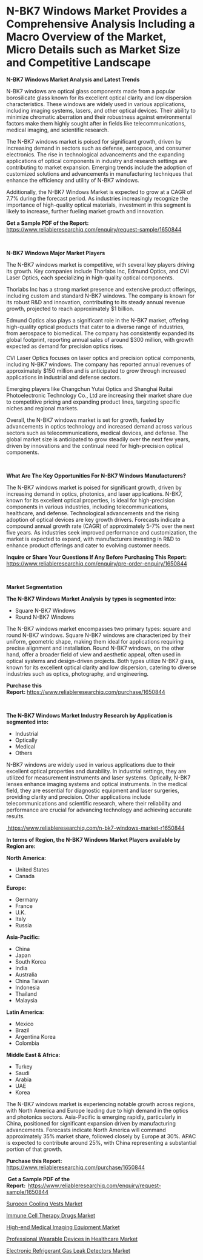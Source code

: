 <p><h1>N-BK7 Windows Market Provides a Comprehensive Analysis Including a Macro Overview of the Market, Micro Details such as Market Size and Competitive Landscape</h1></p><p><strong>N-BK7 Windows Market Analysis and Latest Trends</strong></p>
<p><p>N-BK7 windows are optical glass components made from a popular borosilicate glass known for its excellent optical clarity and low dispersion characteristics. These windows are widely used in various applications, including imaging systems, lasers, and other optical devices. Their ability to minimize chromatic aberration and their robustness against environmental factors make them highly sought after in fields like telecommunications, medical imaging, and scientific research.</p><p>The N-BK7 windows market is poised for significant growth, driven by increasing demand in sectors such as defense, aerospace, and consumer electronics. The rise in technological advancements and the expanding applications of optical components in industry and research settings are contributing to market expansion. Emerging trends include the adoption of customized solutions and advancements in manufacturing techniques that enhance the efficiency and utility of N-BK7 windows.</p><p>Additionally, the N-BK7 Windows Market is expected to grow at a CAGR of 7.7% during the forecast period. As industries increasingly recognize the importance of high-quality optical materials, investment in this segment is likely to increase, further fueling market growth and innovation.</p></p>
<p><strong>Get a Sample PDF of the Report:&nbsp;</strong> <a href="https://www.reliableresearchiq.com/enquiry/request-sample/1650844?utm_campaign=1106&utm_medium=2&utm_source=Github&utm_content=ia&utm_term=08122024&utm_id=n-bk7-windows">https://www.reliableresearchiq.com/enquiry/request-sample/1650844</a></p>
<p>&nbsp;</p>
<p><strong>N-BK7 Windows Major Market Players</strong></p>
<p><p>The N-BK7 windows market is competitive, with several key players driving its growth. Key companies include Thorlabs Inc, Edmund Optics, and CVI Laser Optics, each specializing in high-quality optical components.</p><p>Thorlabs Inc has a strong market presence and extensive product offerings, including custom and standard N-BK7 windows. The company is known for its robust R&D and innovation, contributing to its steady annual revenue growth, projected to reach approximately $1 billion. </p><p>Edmund Optics also plays a significant role in the N-BK7 market, offering high-quality optical products that cater to a diverse range of industries, from aerospace to biomedical. The company has consistently expanded its global footprint, reporting annual sales of around $300 million, with growth expected as demand for precision optics rises.</p><p>CVI Laser Optics focuses on laser optics and precision optical components, including N-BK7 windows. The company has reported annual revenues of approximately $150 million and is anticipated to grow through increased applications in industrial and defense sectors.</p><p>Emerging players like Changchun Yutai Optics and Shanghai Ruitai Photoelectronic Technology Co., Ltd are increasing their market share due to competitive pricing and expanding product lines, targeting specific niches and regional markets.</p><p>Overall, the N-BK7 windows market is set for growth, fueled by advancements in optics technology and increased demand across various sectors such as telecommunications, medical devices, and defense. The global market size is anticipated to grow steadily over the next few years, driven by innovations and the continual need for high-precision optical components.</p></p>
<p>&nbsp;</p>
<p><strong>What Are The Key Opportunities For N-BK7 Windows Manufacturers?</strong></p>
<p><p>The N-BK7 windows market is poised for significant growth, driven by increasing demand in optics, photonics, and laser applications. N-BK7, known for its excellent optical properties, is ideal for high-precision components in various industries, including telecommunications, healthcare, and defense. Technological advancements and the rising adoption of optical devices are key growth drivers. Forecasts indicate a compound annual growth rate (CAGR) of approximately 5-7% over the next five years. As industries seek improved performance and customization, the market is expected to expand, with manufacturers investing in R&D to enhance product offerings and cater to evolving customer needs.</p></p>
<p><strong>Inquire or Share Your Questions If Any Before Purchasing This Report:</strong> <a href="https://www.reliableresearchiq.com/enquiry/pre-order-enquiry/1650844?utm_campaign=1106&utm_medium=2&utm_source=Github&utm_content=ia&utm_term=08122024&utm_id=n-bk7-windows">https://www.reliableresearchiq.com/enquiry/pre-order-enquiry/1650844</a></p>
<p>&nbsp;</p>
<p><strong>Market Segmentation</strong></p>
<p><strong>The N-BK7 Windows Market Analysis by types is segmented into:</strong></p>
<p><ul><li>Square N-BK7 Windows</li><li>Round N-BK7 Windows</li></ul></p>
<p><p>The N-BK7 windows market encompasses two primary types: square and round N-BK7 windows. Square N-BK7 windows are characterized by their uniform, geometric shape, making them ideal for applications requiring precise alignment and installation. Round N-BK7 windows, on the other hand, offer a broader field of view and aesthetic appeal, often used in optical systems and design-driven projects. Both types utilize N-BK7 glass, known for its excellent optical clarity and low dispersion, catering to diverse industries such as optics, photography, and engineering.</p></p>
<p><strong>Purchase this Report:&nbsp;</strong><a href="https://www.reliableresearchiq.com/purchase/1650844?utm_campaign=1106&utm_medium=2&utm_source=Github&utm_content=ia&utm_term=08122024&utm_id=n-bk7-windows">https://www.reliableresearchiq.com/purchase/1650844</a></p>
<p>&nbsp;</p>
<p><strong>The N-BK7 Windows Market Industry Research by Application is segmented into:</strong></p>
<p><ul><li>Industrial</li><li>Optically</li><li>Medical</li><li>Others</li></ul></p>
<p><p>N-BK7 windows are widely used in various applications due to their excellent optical properties and durability. In industrial settings, they are utilized for measurement instruments and laser systems. Optically, N-BK7 lenses enhance imaging systems and optical instruments. In the medical field, they are essential for diagnostic equipment and laser surgeries, providing clarity and precision. Other applications include telecommunications and scientific research, where their reliability and performance are crucial for advancing technology and achieving accurate results.</p></p>
<p><a href="https://www.reliableresearchiq.com/n-bk7-windows-market-r1650844?utm_campaign=1106&utm_medium=2&utm_source=Github&utm_content=ia&utm_term=08122024&utm_id=n-bk7-windows">&nbsp;https://www.reliableresearchiq.com/n-bk7-windows-market-r1650844</a></p>
<p><strong>In terms of Region, the N-BK7 Windows Market Players available by Region are:</strong></p>
<p>
    <p> <strong> North America: </strong>
        <ul>
            <li>United States</li>
            <li>Canada</li>
        </ul>
        </p> 
    <p> <strong> Europe: </strong>
        <ul>
            <li>Germany</li>
            <li>France</li>
            <li>U.K.</li>
            <li>Italy</li>
            <li>Russia</li>
        </ul>
        </p> 
    <p> <strong> Asia-Pacific: </strong>
        <ul>
            <li>China</li>
            <li>Japan</li>
            <li>South Korea</li>
            <li>India</li>
            <li>Australia</li>
            <li>China Taiwan</li>
            <li>Indonesia</li>
            <li>Thailand</li>
            <li>Malaysia</li>
        </ul>
        </p> 
    <p> <strong> Latin America: </strong>
        <ul>
            <li>Mexico</li>
            <li>Brazil</li>
            <li>Argentina Korea</li>
            <li>Colombia</li>
        </ul>
        </p> 
    <p> <strong> Middle East & Africa: </strong>
        <ul>
            <li>Turkey</li>
            <li>Saudi</li>
            <li>Arabia</li>
            <li>UAE</li>
            <li>Korea</li>
        </ul>
    </p>
    </p>
<p><p>The N-BK7 windows market is experiencing notable growth across regions, with North America and Europe leading due to high demand in the optics and photonics sectors. Asia-Pacific is emerging rapidly, particularly in China, positioned for significant expansion driven by manufacturing advancements. Forecasts indicate North America will command approximately 35% market share, followed closely by Europe at 30%. APAC is expected to contribute around 25%, with China representing a substantial portion of that growth.</p></p>
<p><strong>Purchase this Report: </strong><a href="https://www.reliableresearchiq.com/purchase/1650844?utm_campaign=1106&utm_medium=2&utm_source=Github&utm_content=ia&utm_term=08122024&utm_id=n-bk7-windows">https://www.reliableresearchiq.com/purchase/1650844</a></p>
<p>&nbsp;<strong>Get a Sample PDF of the Report:&nbsp;&nbsp;</strong><a href="https://www.reliableresearchiq.com/enquiry/request-sample/1650844?utm_campaign=1106&utm_medium=2&utm_source=Github&utm_content=ia&utm_term=08122024&utm_id=n-bk7-windows">https://www.reliableresearchiq.com/enquiry/request-sample/1650844</a></p>
<p><strong></strong></p>
<p><p><a href="https://www.linkedin.com/pulse/sales-channel-penetration-analysis-surgeon-cooling-vests-ucscf?utm_campaign=1106&utm_medium=2&utm_source=Github&utm_content=ia&utm_term=08122024&utm_id=n-bk7-windows">Surgeon Cooling Vests Market</a></p><p><a href="https://www.linkedin.com/pulse/anticipated-cagr-43-immune-cell-therapy-drugs-market-analysis-vztpe?utm_campaign=1106&utm_medium=2&utm_source=Github&utm_content=ia&utm_term=08122024&utm_id=n-bk7-windows">Immune Cell Therapy Drugs Market</a></p><p><a href="https://www.linkedin.com/pulse/navigating-high-end-medical-imaging-equipment-market-expert-klkbf?utm_campaign=1106&utm_medium=2&utm_source=Github&utm_content=ia&utm_term=08122024&utm_id=n-bk7-windows">High-end Medical Imaging Equipment Market</a></p><p><a href="https://www.linkedin.com/pulse/global-professional-wearable-devices-healthcare-market-focus-nwlxf?utm_campaign=1106&utm_medium=2&utm_source=Github&utm_content=ia&utm_term=08122024&utm_id=n-bk7-windows">Professional Wearable Devices in Healthcare Market</a></p><p><a href="https://www.linkedin.com/pulse/market-insights-revenue-forecast-electronic-refrigerant-gas-leak-dum9f?utm_campaign=1106&utm_medium=2&utm_source=Github&utm_content=ia&utm_term=08122024&utm_id=n-bk7-windows">Electronic Refrigerant Gas Leak Detectors Market</a></p></p>